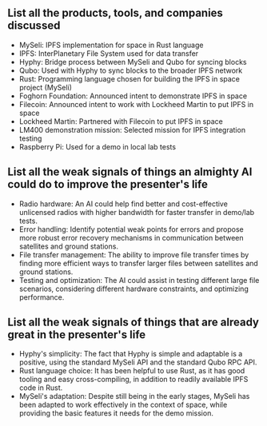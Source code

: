 ## List all the products, tools, and companies discussed

- MySeli: IPFS implementation for space in Rust language
- IPFS: InterPlanetary File System used for data transfer
- Hyphy: Bridge process between MySeli and Qubo for syncing blocks
- Qubo: Used with Hyphy to sync blocks to the broader IPFS network
- Rust: Programming language chosen for building the IPFS in space project (MySeli)
- Foghorn Foundation: Announced intent to demonstrate IPFS in space
- Filecoin: Announced intent to work with Lockheed Martin to put IPFS in space
- Lockheed Martin: Partnered with Filecoin to put IPFS in space
- LM400 demonstration mission: Selected mission for IPFS integration testing
- Raspberry Pi: Used for a demo in local lab tests

## List all the weak signals of things an almighty AI could do to improve the presenter's life

- Radio hardware: An AI could help find better and cost-effective unlicensed radios with higher bandwidth for faster transfer in demo/lab tests.
- Error handling: Identify potential weak points for errors and propose more robust error recovery mechanisms in communication between satellites and ground stations.
- File transfer management: The ability to improve file transfer times by finding more efficient ways to transfer larger files between satellites and ground stations.
- Testing and optimization: The AI could assist in testing different large file scenarios, considering different hardware constraints, and optimizing performance.

## List all the weak signals of things that are already great in the presenter's life

- Hyphy's simplicity: The fact that Hyphy is simple and adaptable is a positive, using the standard MySeli API and the standard Qubo RPC API.
- Rust language choice: It has been helpful to use Rust, as it has good tooling and easy cross-compiling, in addition to readily available IPFS code in Rust.
- MySeli's adaptation: Despite still being in the early stages, MySeli has been adapted to work effectively in the context of space, while providing the basic features it needs for the demo mission.
